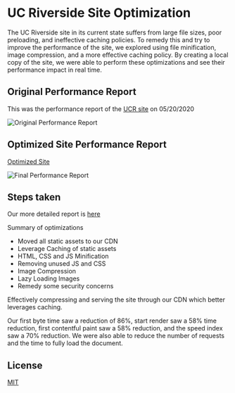 # UC Riverside Site Optimization

The UC Riverside site in its current state suffers from large file sizes, poor preloading, and ineffective caching policies. To remedy this and try to improve the performance of the site, we explored using file minification, image compression, and a more effective caching policy. By creating a local copy of the site, we were able to perform these optimizations and see their performance impact in real time.




## Original Performance Report
This was the performance report of the [UCR site](https://www.ucr.edu/) on 05/20/2020

![Original Performance Report](https://s3.us-west-2.amazonaws.com/secure.notion-static.com/99e5e4af-257e-47de-9732-750525d18c66/Screen_Shot_2020-05-21_at_9.35.25_PM.png?X-Amz-Algorithm=AWS4-HMAC-SHA256&X-Amz-Credential=AKIAT73L2G45O3KS52Y5%2F20200621%2Fus-west-2%2Fs3%2Faws4_request&X-Amz-Date=20200621T191635Z&X-Amz-Expires=86400&X-Amz-Signature=8a69da53a8348beebfe6ce3d880b35992d51851f56200831ef6a7b51d326c680&X-Amz-SignedHeaders=host&response-content-disposition=filename%20%3D%22Screen_Shot_2020-05-21_at_9.35.25_PM.png%22)

## Optimized Site Performance Report
[Optimized Site](https://ucriverside-ec284.web.app/)

![Final Performance Report](https://s3.us-west-2.amazonaws.com/secure.notion-static.com/246c9fdd-f4df-47fb-a0e7-dd69aaaaa5e8/Screen_Shot_2020-05-21_at_9.30.25_PM.png?X-Amz-Algorithm=AWS4-HMAC-SHA256&X-Amz-Credential=AKIAT73L2G45O3KS52Y5%2F20200621%2Fus-west-2%2Fs3%2Faws4_request&X-Amz-Date=20200621T192645Z&X-Amz-Expires=86400&X-Amz-Signature=fb79c5bb39c9294040f45f214a0fea645787029e2fdac84398bebc01911c98b3&X-Amz-SignedHeaders=host&response-content-disposition=filename%20%3D%22Screen_Shot_2020-05-21_at_9.30.25_PM.png%22)




## Steps taken
Our more detailed report is [here](https://www.notion.so/UC-Riverside-Site-Optimization-66277d2946054eabafd9a5c1e989478c)

Summary of optimizations
- Moved all static assets to our CDN
- Leverage Caching of static assets
- HTML, CSS and JS Minification
- Removing unused JS and CSS
- Image Compression
- Lazy Loading Images
- Remedy some security concerns


Effectively compressing and serving the site through our CDN which better leverages caching. 

Our first byte time saw a reduction of 86%, start render saw a 58% time reduction, first contentful paint saw a 58% reduction, and the speed index saw a 70% reduction. We were also able to reduce the number of requests and the time to fully load the document.



## License
[MIT](https://choosealicense.com/licenses/mit/)
